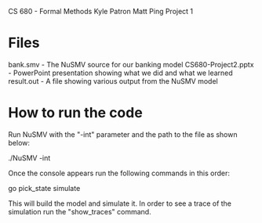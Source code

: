 CS 680 - Formal Methods
Kyle Patron
Matt Ping
Project 1

Files
=====
bank.smv 			- The NuSMV source for our banking model
CS680-Project2.pptx - PowerPoint presentation showing what we did and what we learned
result.out 			- A file showing various output from the NuSMV model

How to run the code
===================
Run NuSMV with the "-int" parameter and the path to the file as shown below: 

./NuSMV -int <path to bank.smv>

Once the console appears run the following commands in this order:

go
pick_state
simulate

This will build the model and simulate it.  In order to see a trace of the simulation run the "show_traces" command.
